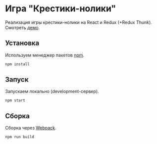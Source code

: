 # Игра "Крестики-нолики"

Реализация игры крестики-нолики на React и Redux (+Redux Thunk). Смотреть [демо](https://answikt.github.io/tic-tac-toe/).

## Установка
Используем менеджер пакетов [npm](https://www.npmjs.com/).

```bash
npm install
```

## Запуск

Запускаем локально (development-сервер).

```bash
npm start
```

## Сборка

Сборка через [Webpack](https://webpack.js.org/).

```bash
npm run build
```
